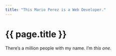 ```yaml
---
title: "This Mario Perez is a Web Developer."
---
```


# {{ page.title }}
There’s a million people with my name. I’m *this one*.